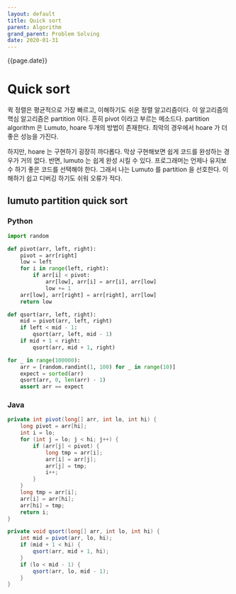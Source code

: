 ```yaml
---
layout: default
title: Quick sort
parent: Algorithm
grand_parent: Problem Solving
date: 2020-01-31
---
```


{{page.date}}

# Quick sort

퀵 정렬은 평균적으로 가장 빠르고, 이해하기도 쉬운 정렬 알고리즘이다.
이 알고리즘의 핵심 알고리즘은 partition 이다. 흔히 pivot 이라고 부르는 메소드다.
partition algorithm 은 Lumuto, hoare 두개의 방법이 존재한다. 최악의 경우에서 hoare 가 더 좋은 성능을 가진다.

하지만, hoare 는 구현하기 굉장히 까다롭다. 막상 구현해보면 쉽게 코드를 완성하는 경우가 거의 없다. 반면, lumuto 는 쉽게 완성 시킬 수 있다. 프로그래머는 언제나 유지보수 하기 좋은 코드를 선택해야 한다.
그래서 나는 Lumuto 를 partition 을 선호한다. 이해하기 쉽고 디버깅 하기도 쉬워 오류가 적다.

## lumuto partition quick sort

### Python

```python
import random

def pivot(arr, left, right):
    pivot = arr[right]
    low = left
    for i in range(left, right):
        if arr[i] < pivot:
            arr[low], arr[i] = arr[i], arr[low]
            low += 1
    arr[low], arr[right] = arr[right], arr[low]
    return low

def qsort(arr, left, right):
    mid = pivot(arr, left, right)
    if left < mid - 1:
        qsort(arr, left, mid - 1)
    if mid + 1 < right:
        qsort(arr, mid + 1, right)

for _ in range(100000):
    arr = [random.randint(1, 100) for _ in range(10)]
    expect = sorted(arr)
    qsort(arr, 0, len(arr) - 1)
    assert arr == expect
```

### Java

```java
private int pivot(long[] arr, int lo, int hi) {
    long pivot = arr[hi];
    int i = lo;
    for (int j = lo; j < hi; j++) {
        if (arr[j] < pivot) {
            long tmp = arr[i];
            arr[i] = arr[j];
            arr[j] = tmp;
            i++;
        }
    }
    long tmp = arr[i];
    arr[i] = arr[hi];
    arr[hi] = tmp;
    return i;
}

private void qsort(long[] arr, int lo, int hi) {
    int mid = pivot(arr, lo, hi);
    if (mid + 1 < hi) {
        qsort(arr, mid + 1, hi);
    }
    if (lo < mid - 1) {
        qsort(arr, lo, mid - 1);
    }
}
```